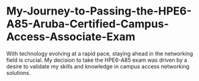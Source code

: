 # My-Journey-to-Passing-the-HPE6-A85-Aruba-Certified-Campus-Access-Associate-Exam
With technology evolving at a rapid pace, staying ahead in the networking field is crucial. My decision to take the HPE6-A85 exam was driven by a desire to validate my skills and knowledge in campus access networking solutions.

